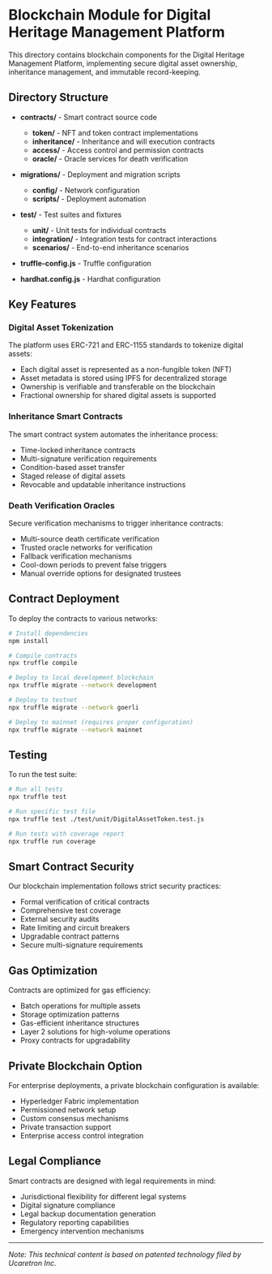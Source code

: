 # Blockchain Module for Digital Heritage Management Platform

This directory contains blockchain components for the Digital Heritage Management Platform, implementing secure digital asset ownership, inheritance management, and immutable record-keeping.

## Directory Structure

- **contracts/** - Smart contract source code
  - **token/** - NFT and token contract implementations
  - **inheritance/** - Inheritance and will execution contracts
  - **access/** - Access control and permission contracts
  - **oracle/** - Oracle services for death verification
  
- **migrations/** - Deployment and migration scripts
  - **config/** - Network configuration
  - **scripts/** - Deployment automation
  
- **test/** - Test suites and fixtures
  - **unit/** - Unit tests for individual contracts
  - **integration/** - Integration tests for contract interactions
  - **scenarios/** - End-to-end inheritance scenarios
  
- **truffle-config.js** - Truffle configuration
- **hardhat.config.js** - Hardhat configuration

## Key Features

### Digital Asset Tokenization

The platform uses ERC-721 and ERC-1155 standards to tokenize digital assets:

- Each digital asset is represented as a non-fungible token (NFT)
- Asset metadata is stored using IPFS for decentralized storage
- Ownership is verifiable and transferable on the blockchain
- Fractional ownership for shared digital assets is supported

### Inheritance Smart Contracts

The smart contract system automates the inheritance process:

- Time-locked inheritance contracts
- Multi-signature verification requirements
- Condition-based asset transfer
- Staged release of digital assets
- Revocable and updatable inheritance instructions

### Death Verification Oracles

Secure verification mechanisms to trigger inheritance contracts:

- Multi-source death certificate verification
- Trusted oracle networks for verification
- Fallback verification mechanisms
- Cool-down periods to prevent false triggers
- Manual override options for designated trustees

## Contract Deployment

To deploy the contracts to various networks:

```bash
# Install dependencies
npm install

# Compile contracts
npx truffle compile

# Deploy to local development blockchain
npx truffle migrate --network development

# Deploy to testnet
npx truffle migrate --network goerli

# Deploy to mainnet (requires proper configuration)
npx truffle migrate --network mainnet
```

## Testing

To run the test suite:

```bash
# Run all tests
npx truffle test

# Run specific test file
npx truffle test ./test/unit/DigitalAssetToken.test.js

# Run tests with coverage report
npx truffle run coverage
```

## Smart Contract Security

Our blockchain implementation follows strict security practices:

- Formal verification of critical contracts
- Comprehensive test coverage
- External security audits
- Rate limiting and circuit breakers
- Upgradable contract patterns
- Secure multi-signature requirements

## Gas Optimization

Contracts are optimized for gas efficiency:

- Batch operations for multiple assets
- Storage optimization patterns
- Gas-efficient inheritance structures
- Layer 2 solutions for high-volume operations
- Proxy contracts for upgradability

## Private Blockchain Option

For enterprise deployments, a private blockchain configuration is available:

- Hyperledger Fabric implementation
- Permissioned network setup
- Custom consensus mechanisms
- Private transaction support
- Enterprise access control integration

## Legal Compliance

Smart contracts are designed with legal requirements in mind:

- Jurisdictional flexibility for different legal systems
- Digital signature compliance
- Legal backup documentation generation
- Regulatory reporting capabilities
- Emergency intervention mechanisms

---

*Note: This technical content is based on patented technology filed by Ucaretron Inc.*
